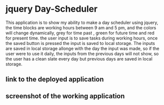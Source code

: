 # jquery Day-Scheduler

This application is to show my ability to make a day scheduler using jquery, the time blocks are working hours between 9 am and 5 pm, and the colors will change dynamically, grey for time past , green for future time and red for present time.
the user input is to save tasks during working hours, once the saved button is pressed the input is saved to local storage.
The inputs are saved in local storage allonge with the day the input was made, so if the user were to use it daily, the inputs from the previous days will not show, so the user has a clean slate every day but previous days are saved in local storage.


## link to the deployed application 

## screenshot of the working application
